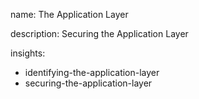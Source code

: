 name: The Application Layer

description: Securing the Application Layer

insights:

- identifying-the-application-layer
- securing-the-application-layer
